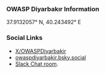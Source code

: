 ### OWASP Diyarbakır Information
37.9132057° N, 40.243492° E 


### Social Links
* [X/OWASPDiyarbakir](https://x.com/OWASPDiyarbakir)
* [owaspdiyarbakir.bsky.social](https://bsky.app/profile/owaspdiyarbakir.bsky.social)
* [Slack Chat room](https://owasp.slack.com/archives/C0928GNLCDP).
